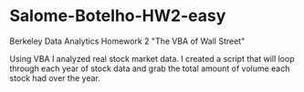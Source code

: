 # Salome-Botelho-HW2-easy

 Berkeley Data Analytics Homework 2 "The VBA of Wall Street"
 
 Using VBA I analyzed real stock market data. I created a script that will loop through each year of stock data and grab the total amount of volume each stock had over the year.
